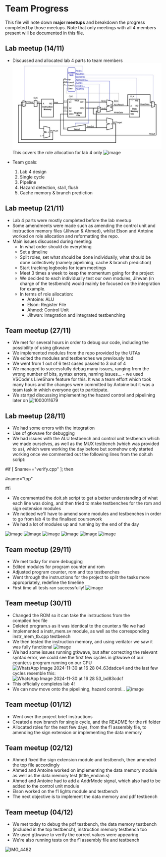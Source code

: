 # Team Progress

This file will note down **major meetups** and breakdown the progress completed by those meetups. Note that only meetings with all 4 members present will be documented in this file.

## Lab meetup (14/11)
  - Discussed and allocated lab 4 parts to team members
    ![Alt text](../../images/topsv.png)
    This covers the role allocation for lab 4 only
    ![image](https://github.com/user-attachments/assets/4229391c-f2dd-4d15-9164-3958981c14b4)

  - Team goals:
    1. Lab 4 design
    2. Single cycle
    3. Pipeline
    4. Hazard detection, stall, flush
    5. Cache memory & branch prediction

## Lab meetup (21/11)
  - Lab 4 parts were mostly completed before the lab meetup
  - Some amendments were made such as amending the control unit and instruction memory files (Jihwan & Ahmed), whilst Elson and Antoine worked on role allocation and reformatting the repo. 
  - Main issues discussed during meeting:
    - In what order should do everything
    - Set a timeline
    - Split roles, set what should be done individually, what should be done collectively (namely pipelining, cache & branch prediction)
    - Start tracking logbooks for team meetings
    - Meet 3 times a week to keep the momentum going for the project
    - We decided to each individually test our own modules, Jihwan (in charge of the testbench) would mainly be focused on the integration for example.
    - In terms of role allocation:
        - Antoine: ALU
        - Elson: Register File
        - Ahmed: Control Unit
        - Jihwan: Integration and integrated testbenching

## Team meetup (27/11)
  - We met for several hours in order to debug our code, including the possibility of using gtkwave
  - We implemented modules from the repo provided by the UTAs
  - We edited the modules and testbenches we previously had
  - We went from 1 out of 6 test cases passed to 3 out of 4
  - We managed to successfully debug many issues, ranging from the wrong number of bits, syntax errors, naming issues... - we used VSCode's LiveShare feature for this. It was a team effort which took many hours and the changes were committed by Antoine but it was a team task in which everyone got to participate.
  - We started discussing implementing the hazard control and pipelining later on
    ![1000011679](https://github.com/user-attachments/assets/a1fe9d1a-9d5f-44af-a730-6e390b1e6e52)

## Lab meetup (28/11)
  - We had some errors with the integration
  - Use of gtkwave for debugging
  - We had issues with the ALU testbench and control unit testbench which we made ourselves, as well as the MUX testbench (which was provided to us), which were working the day before but somehow only started working once we commented out the following lines from the doit.sh script:
    
#if [ $name=="verify.cpp" ]; then

#name="top"

#fi

  - We commented the doit.sh script to get a better understanding of what each line was doing, and then tried to make testbenches for the rom and sign extension modules
  - We noticed we'll have to amend some modules and testbenches in order to go from lab 4 to the finalised coursework
  - We had a lot of modules up and running by the end of the day

![image](https://github.com/user-attachments/assets/3703ac81-38f8-4b13-bb24-4329db993c46)
![image](https://github.com/user-attachments/assets/b44abfeb-0d67-4283-92e9-2448c3153f71)
![image](https://github.com/user-attachments/assets/5c775663-8845-4d05-a10a-dc0816b1a3ea)
![image](https://github.com/user-attachments/assets/e5d6dcf4-b575-4882-9c5c-8edab1121680)
![image](https://github.com/user-attachments/assets/d7fb6585-e7dc-4cd9-afd5-35feca2905d1)
![image](https://github.com/user-attachments/assets/9bc7ce7f-569f-4fbe-924e-1b3a08a6e105)

## Team meetup (29/11)
  - We met today for more debugging
  - Edited modules for program counter and rom
  - Adjusted program counter, rom and top testbenches
  - Went through the instructions for the project to split the tasks more appropriately, redefine the timeline
  - First time all tests ran successfully! 
![image](https://github.com/user-attachments/assets/46d4181e-92d0-480e-a301-8ffec25d1f41)

## Team meetup (30/11)
  - Changed the ROM so it can take the instructions from the compiled hex file
  - Deleted program.s as it was identical to the counter.s file we had
  - Implemented a instr_mem.sv module, as well as the corresponding instr_mem_tb.cpp testbench
  - We then tested the instruction memory, and using verilator we saw it was fully functional
![image](https://github.com/user-attachments/assets/f7543cea-5e5e-48bc-a64d-770b39fec8ec) 
  - We had some issues running gtkwave, but after correcting the relevant syntax error, we could see the first few cycles in gtkwave of our counter.s program running on our CPU
![WhatsApp Image 2024-11-30 at 16 28 04_63dadce4](https://github.com/user-attachments/assets/e6fa36a9-d57e-492f-8dfa-af812792dbbb)
and the last few cycles resemble this:
![WhatsApp Image 2024-11-30 at 16 28 53_bd83cdcf](https://github.com/user-attachments/assets/d7d6402d-6f15-48ea-ae67-18a3e8fb9a51)
  - This officially completes lab 4!
  - We can now move onto the pipelining, hazard control...
![image](https://github.com/user-attachments/assets/1be4de09-46ea-4221-9d46-4a927ca86585)

## Team meetup (01/12)
  - Went over the project brief instructions
  - Created a new branch for single cycle, and the README for the rtl folder
  - Allocated roles for the next few days, from the f1 assembly file, to amending the sign extension or implementing the data memory

## Team meetup (02/12)
  - Ahmed fixed the sign extension module and testbench, then amended the top file accordingly
  - Ahmed and Antoine worked on implementing the data memory module as well as the data memory test (little_endian.s)
  - Ahmed and Antoine had to add a AddrMode signal, which also had to be added to the control unit module
  - Elson worked on the f1 lights module and testbench
  - The next objective is to implement the data memory and pdf testbench 

## Team meetup (04/12)
  - We met today to debug the pdf testbench, the data memory testbench (included in the top testbench), instruction memory testbench too
  - We used gtkwave to verify the correct values were appearing
  - We're also running tests on the f1 assembly file and testbench

![IMG_4482](https://github.com/user-attachments/assets/131e9d23-55db-48a8-94be-37f7cd7227ad)










